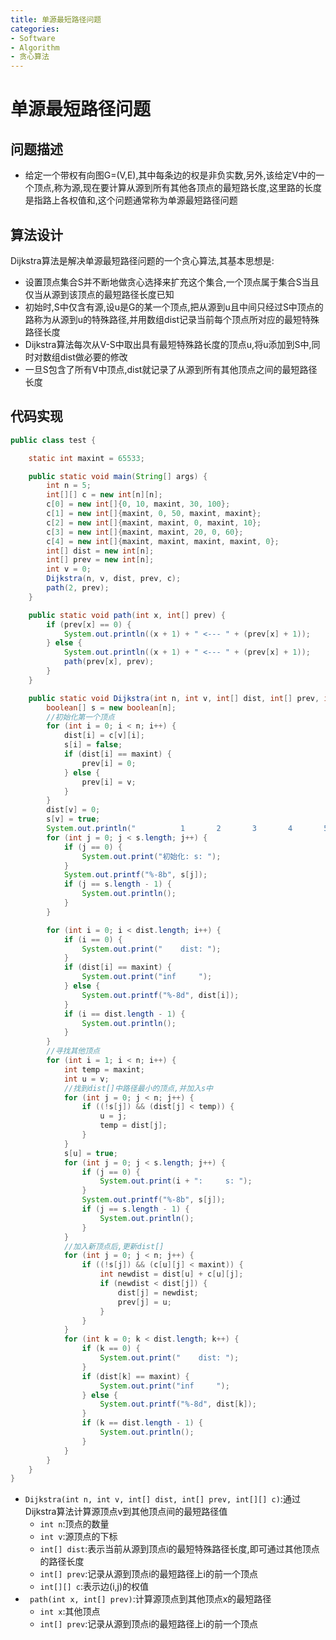 ```yaml
---
title: 单源最短路径问题
categories:
- Software
- Algorithm
- 贪心算法
---
```

# 单源最短路径问题

## 问题描述

- 给定一个带权有向图G=(V,E),其中每条边的权是非负实数,另外,该给定V中的一个顶点,称为源,现在要计算从源到所有其他各顶点的最短路长度,这里路的长度是指路上各权值和,这个问题通常称为单源最短路径问题

## 算法设计

Dijkstra算法是解决单源最短路径问题的一个贪心算法,其基本思想是:

- 设置顶点集合S并不断地做贪心选择来扩充这个集合,一个顶点属于集合S当且仅当从源到该顶点的最短路径长度已知
- 初始时,S中仅含有源,设u是G的某一个顶点,把从源到u且中间只经过S中顶点的路称为从源到u的特殊路径,并用数组dist记录当前每个顶点所对应的最短特殊路径长度
- Dijkstra算法每次从V-S中取出具有最短特殊路长度的顶点u,将u添加到S中,同时对数组dist做必要的修改
- 一旦S包含了所有V中顶点,dist就记录了从源到所有其他顶点之间的最短路径长度

## 代码实现

```java
public class test {

    static int maxint = 65533;

    public static void main(String[] args) {
        int n = 5;
        int[][] c = new int[n][n];
        c[0] = new int[]{0, 10, maxint, 30, 100};
        c[1] = new int[]{maxint, 0, 50, maxint, maxint};
        c[2] = new int[]{maxint, maxint, 0, maxint, 10};
        c[3] = new int[]{maxint, maxint, 20, 0, 60};
        c[4] = new int[]{maxint, maxint, maxint, maxint, 0};
        int[] dist = new int[n];
        int[] prev = new int[n];
        int v = 0;
        Dijkstra(n, v, dist, prev, c);
        path(2, prev);
    }

    public static void path(int x, int[] prev) {
        if (prev[x] == 0) {
            System.out.println((x + 1) + " <--- " + (prev[x] + 1));
        } else {
            System.out.println((x + 1) + " <--- " + (prev[x] + 1));
            path(prev[x], prev);
        }
    }

    public static void Dijkstra(int n, int v, int[] dist, int[] prev, int[][] c) {
        boolean[] s = new boolean[n];
        //初始化第一个顶点
        for (int i = 0; i < n; i++) {
            dist[i] = c[v][i];
            s[i] = false;
            if (dist[i] == maxint) {
                prev[i] = 0;
            } else {
                prev[i] = v;
            }
        }
        dist[v] = 0;
        s[v] = true;
        System.out.println("          1       2       3       4       5");
        for (int j = 0; j < s.length; j++) {
            if (j == 0) {
                System.out.print("初始化: s: ");
            }
            System.out.printf("%-8b", s[j]);
            if (j == s.length - 1) {
                System.out.println();
            }
        }

        for (int i = 0; i < dist.length; i++) {
            if (i == 0) {
                System.out.print("    dist: ");
            }
            if (dist[i] == maxint) {
                System.out.print("inf     ");
            } else {
                System.out.printf("%-8d", dist[i]);
            }
            if (i == dist.length - 1) {
                System.out.println();
            }
        }
        //寻找其他顶点
        for (int i = 1; i < n; i++) {
            int temp = maxint;
            int u = v;
            //找到dist[]中路径最小的顶点,并加入s中
            for (int j = 0; j < n; j++) {
                if ((!s[j]) && (dist[j] < temp)) {
                    u = j;
                    temp = dist[j];
                }
            }
            s[u] = true;
            for (int j = 0; j < s.length; j++) {
                if (j == 0) {
                    System.out.print(i + ":     s: ");
                }
                System.out.printf("%-8b", s[j]);
                if (j == s.length - 1) {
                    System.out.println();
                }
            }
            //加入新顶点后,更新dist[]
            for (int j = 0; j < n; j++) {
                if ((!s[j]) && (c[u][j] < maxint)) {
                    int newdist = dist[u] + c[u][j];
                    if (newdist < dist[j]) {
                        dist[j] = newdist;
                        prev[j] = u;
                    }
                }
            }
            for (int k = 0; k < dist.length; k++) {
                if (k == 0) {
                    System.out.print("    dist: ");
                }
                if (dist[k] == maxint) {
                    System.out.print("inf     ");
                } else {
                    System.out.printf("%-8d", dist[k]);
                }
                if (k == dist.length - 1) {
                    System.out.println();
                }
            }
        }
    }
}
```

- `Dijkstra(int n, int v, int[] dist, int[] prev, int[][] c)`:通过Dijkstra算法计算源顶点v到其他顶点间的最短路径值
    - `int n`:顶点的数量
    - `int v`:源顶点的下标
    - `int[] dist`:表示当前从源到顶点i的最短特殊路径长度,即可通过其他顶点的路径长度
    - `int[] prev`:记录从源到顶点i的最短路径上i的前一个顶点
    - `int[][] c`:表示边(i,j)的权值
- ` path(int x, int[] prev)`:计算源顶点到其他顶点x的最短路径
    - `int x`:其他顶点
    - `int[] prev`:记录从源到顶点i的最短路径上i的前一个顶点